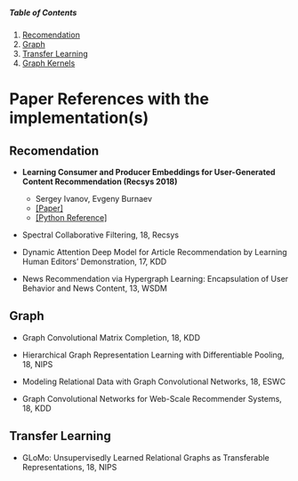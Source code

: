 

##### Table of Contents  


1. [Recomendation](#factorization)  
2. [Graph](#spectral-and-statistical-fingerprints)
3. [Transfer Learning](#deep-learning)  
4. [Graph Kernels](#graph-kernels)  

# Paper References with the implementation(s)
## Recomendation
- **Learning Consumer and Producer Embeddings for User-Generated Content Recommendation (Recsys 2018)**
  - Sergey Ivanov, Evgeny Burnaev
  - [[Paper]](https://arxiv.org/abs/1809.09739)
  - [[Python Reference]]()


    
- Spectral Collaborative Filtering, 18, Recsys

- Dynamic Attention Deep Model for Article Recommendation by Learning Human Editors’ Demonstration, 17, KDD

- News Recommendation via Hypergraph Learning: Encapsulation of User Behavior and News Content, 13, WSDM

## Graph

- Graph Convolutional Matrix Completion, 18, KDD

- Hierarchical Graph Representation Learning with Differentiable Pooling, 18, NIPS

- Modeling Relational Data with Graph Convolutional Networks, 18, ESWC

- Graph Convolutional Networks for Web-Scale Recommender Systems, 18, KDD

## Transfer Learning

- GLoMo: Unsupervisedly Learned Relational Graphs as Transferable Representations, 18, NIPS
